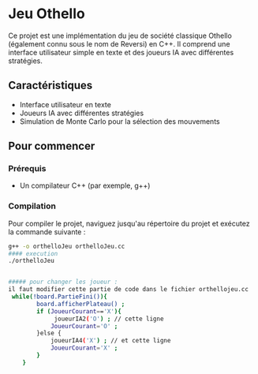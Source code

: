 # Jeu Othello

Ce projet est une implémentation du jeu de société classique Othello (également connu sous le nom de Reversi) en C++. Il comprend une interface utilisateur simple en texte et des joueurs IA avec différentes stratégies.

## Caractéristiques

- Interface utilisateur en texte
- Joueurs IA avec différentes stratégies
- Simulation de Monte Carlo pour la sélection des mouvements

## Pour commencer

### Prérequis

- Un compilateur C++ (par exemple, g++)

### Compilation

Pour compiler le projet, naviguez jusqu'au répertoire du projet et exécutez la commande suivante :

```bash
g++ -o orthelloJeu orthelloJeu.cc 
#### execution 
./orthelloJeu 


##### pour changer les joueur : 
il faut modifier cette partie de code dans le fichier orthellojeu.cc 
 while(!board.PartieFini()){
        board.afficherPlateau() ; 
        if (JoueurCourant=='X'){
             joueurIA2('O') ; // cette ligne 
            JoueurCourant='O' ; 
        }else {
            joueurIA4('X') ; // et cette ligne 
            JoueurCourant='X' ; 
        }
    } 
    
